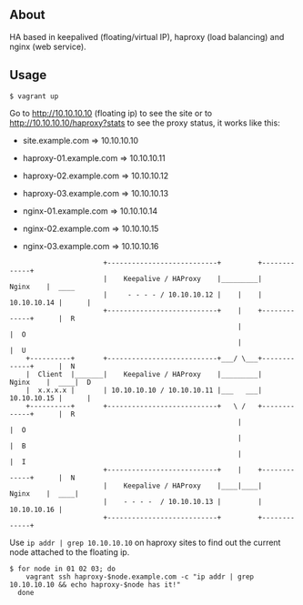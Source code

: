 About
-----

HA based in keepalived (floating/virtual IP), haproxy (load balancing) and
nginx (web service).

Usage
-----

    $ vagrant up

Go to http://10.10.10.10 (floating ip) to see the site or to
http://10.10.10.10/haproxy?stats to see the proxy status, it works like this:

 * site.example.com       => 10.10.10.10

 * haproxy-01.example.com => 10.10.10.11
 * haproxy-02.example.com => 10.10.10.12
 * haproxy-03.example.com => 10.10.10.13

 * nginx-01.example.com   => 10.10.10.14
 * nginx-02.example.com   => 10.10.10.15
 * nginx-03.example.com   => 10.10.10.16

```
                       +---------------------------+         +-------------+
                       |    Keepalive / HAProxy    |_________|    Nginx    |  ____
                       |     - - - - / 10.10.10.12 |    |    | 10.10.10.14 |      |
                       +---------------------------+    |    +-------------+      |  R
                                                        |                         |  O
                                                        |                         |  U
    +----------+       +---------------------------+___/ \___+-------------+      |  N
    |  Client  |_______|    Keepalive / HAProxy    |_________|    Nginx    |  ____|  D
    |  x.x.x.x |       | 10.10.10.10 / 10.10.10.11 |___   ___| 10.10.10.15 |      |
    +----------+       +---------------------------+   \ /   +-------------+      |  R
                                                        |                         |  O
                                                        |                         |  B
                                                        |                         |  I
                       +---------------------------+    |    +-------------+      |  N
                       |    Keepalive / HAProxy    |____|____|    Nginx    |  ____|
                       |    - - - -  / 10.10.10.13 |         | 10.10.10.16 |
                       +---------------------------+         +-------------+
```

Use `ip addr | grep 10.10.10.10` on haproxy sites to find out the current node
attached to the floating ip.

    $ for node in 01 02 03; do
        vagrant ssh haproxy-$node.example.com -c "ip addr | grep 10.10.10.10 && echo haproxy-$node has it!"
      done
